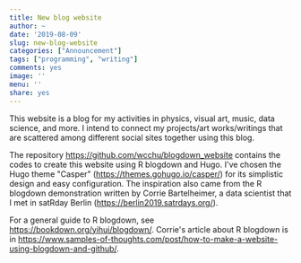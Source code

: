 ```yaml
---
title: New blog website
author: ~
date: '2019-08-09'
slug: new-blog-website
categories: ["Announcement"]
tags: ["programming", "writing"]
comments: yes
image: ''
menu: ''
share: yes
---
```


This website is a blog for my activities in physics, visual art, music, data science, and more. I intend to connect my projects/art works/writings that are scattered among different social sites together using this blog.

The repository https://github.com/wcchu/blogdown_website contains the codes to create this website using R blogdown and Hugo. I've chosen the Hugo theme "Casper" (https://themes.gohugo.io/casper/) for its simplistic design and easy configuration. The inspiration also came from the R blogdown demonstration written by Corrie Bartelheimer, a data scientist that I met in satRday Berlin (https://berlin2019.satrdays.org/).

For a general guide to R blogdown, see https://bookdown.org/yihui/blogdown/. Corrie's article about R blogdown is in https://www.samples-of-thoughts.com/post/how-to-make-a-website-using-blogdown-and-github/.
